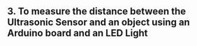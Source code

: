 ## 3. To measure the distance between the Ultrasonic Sensor and an object using an Arduino board and an LED Light
